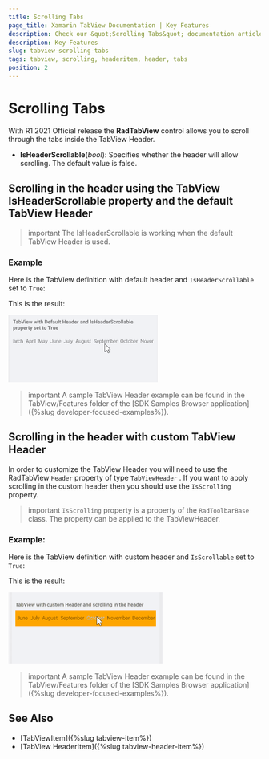 ```yaml
---
title: Scrolling Tabs
page_title: Xamarin TabView Documentation | Key Features
description: Check our &quot;Scrolling Tabs&quot; documentation article for Telerik TabView for Xamarin control.
description: Key Features
slug: tabview-scrolling-tabs
tags: tabview, scrolling, headeritem, header, tabs
position: 2
---
```


# Scrolling Tabs

With R1 2021 Official release the **RadTabView** control allows you to scroll through the tabs inside the TabView Header.

* **IsHeaderScrollable**(*bool*): Specifies whether the header will allow scrolling. The default value is false. 

## Scrolling in the header using the TabView IsHeaderScrollable property and the default TabView Header

>important The IsHeaderScrollable is working when the default TabView Header is used.

### Example

Here is the TabView definition with default header and `IsHeaderScrollable` set to `True`:

<snippet id='tabview-features-isheaderscrollable-xaml'/>

This is the result:

![TabView Scrolling Tabs](images/tabview-scrolling-in-the-header.gif "TabView Scrolling in the header")

>important A sample TabView Header example can be found in the TabView/Features folder of the [SDK Samples Browser application]({%slug developer-focused-examples%}).

## Scrolling in the header with custom TabView Header

In order to customize the TabView Header you will need to use the RadTabView `Header` property of type `TabViewHeader` . If you want to apply scrolling in the custom header then you should use the `IsScrolling` property. 

>important `IsScrolling` property is a property of the `RadToolbarBase` class. The property can be applied to the TabViewHeader.

### Example:

Here is the TabView definition with custom header and `IsScrollable` set to `True`:

<snippet id='tabview-features-tabviewheader-xaml'/>

This is the result:

![TabView Scrolling Tabs](images/tabview-scrolling-in-the-custom-header.gif "TabView Scrolling in the custom header")

>important A sample TabView Header example can be found in the TabView/Features folder of the [SDK Samples Browser application]({%slug developer-focused-examples%}).

## See Also

- [TabViewItem]({%slug tabview-item%})
- [TabView HeaderItem]({%slug tabview-header-item%})
